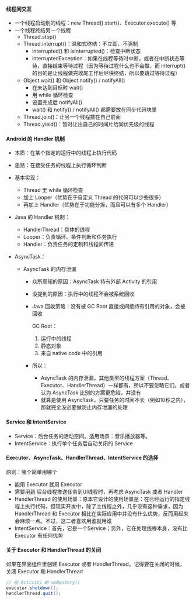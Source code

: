#### 线程间交互

- 一个线程启动别的线程：new Thread().start()、Executor.execute() 等
- 一个线程终结另一个线程
  - Thread.stop()
  - Thread.interrupt()：温和式终结：不立即、不强制
    - interrupted() 和 isInterrupted()：检查中断状态
    - interruptedException：如果在线程等待时中断，或者在中断状态等待，直接结束等待过程（因为等待过程什么也不会做，而 interrupt() 的目的是让线程做完收尾工作后尽快终结，所以要跳过等待过程）
  - Object.wait() 和 Object.notify() / notifyAll()
    - 在未达到目标时 wait()
    - 用 while 循环检查
    - 设置完成后 notifyAll()
    - wait() 和 notify() / notifyAll() 都需要放在同步代码块里
  - Thread.join()：让另一个线程插在自己前面
  - Thread.yield()：暂时让出自己的时间片给同优先级的线程

#### Android 的 Handler 机制

- 本质：在某个指定的运行中的线程上执行代码

- 思路：在接受任务的线程上执行循环判断

- 基本实现：

  - Thread 里 while 循环检查
  - 加上 Looper（优势在于自定义 Thread 的代码可以少些很多）
  - 再加上 Handler（优势在于功能分拆，而且可以有多个 Handler）

- Java 的 Handler 机制：

  - HandlerThread：具体的线程
  - Looper：负责循环、条件判断和任务执行
  - Handler：负责任务的定制和线程间传递

- AsyncTask：

  - AsyncTask 的内存泄漏

    - 众所周知的原因：AsyncTask 持有外部 Activity 的引用

    - 没提到的原因：执行中的线程不会被系统回收

    - Java 回收策略：没有被 GC Root 直接或间接持有引用的对象，会被回收

      GC Root：

      1. 运行中的线程
      2. 静态对象
      3. 来自 native code 中的引用

    - 所以：

      - AsyncTask 的内存泄漏，其他类型的线程方案（Thread、Executor、HandlerThread）一样都有，所以不要忽略它们，或者认为 AsyncTask 比别的方案更危险，并没有
      - 就算是使用 AsyncTask，只要任务的时间不长（例如10秒之内），那就完全没必要做防止内存泄漏的处理 

#### Service 和 IntentService

- Service：后台任务的活动空间。适用场景：音乐播放器等。
- IntentService：执行单个任务后自动关闭的 Service

#### Executor、AsyncTask、HandlerThread、IntentService 的选择

原则：哪个简单用哪个

- 能用 Executor 就用 Executor
- 需要用到 后台线程推送任务到UI线程时，再考虑 AsyncTask 或者 Handler
- HandlerThread 的使用场景：原本它设计的使用场景是：在已经运行的指定线程上执行代码，但现实开发中，除了主线程之外，几乎没有这种需求，因为 HandlerThread 和 Executor 相比在实际应用中并没有什么优势，反而用起来会麻烦一点。不过，这二者喜欢用谁就用谁
- IntentService：首先，它是一个Service；另外，它在处理线程本身，没有比 Executor 有任何优势

#### 关于 Executor 和 HandlerThread 的关闭

如果在界面组件里创建 Executor 或者 HandlerThread，记得要在关闭的时候，关闭 Executor 和 HandlerThread

```java
// 在 Activity 的 onDestory()
executor.shutdown();
handlerThread.quit();
```


